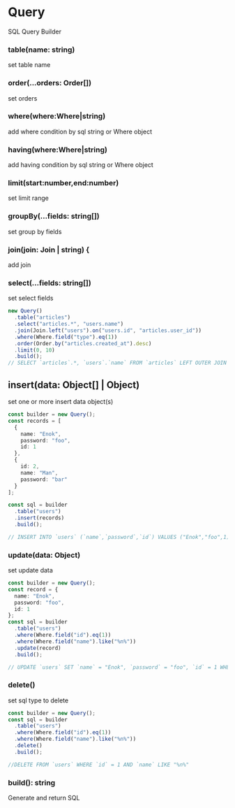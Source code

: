# Query

SQL Query Builder

### table(name: string)

set table name

### order(...orders: Order[])

set orders

### where(where:Where|string)

add where condition by sql string or Where object

### having(where:Where|string)

add having condition by sql string or Where object

### limit(start:number,end:number)

set limit range

### groupBy(...fields: string[])

set group by fields

### join(join: Join | string) {

add join

### select(...fields: string[])

set select fields

```ts
new Query()
  .table("articles")
  .select("articles.*", "users.name")
  .join(Join.left("users").on("users.id", "articles.user_id"))
  .where(Where.field("type").eq(1))
  .order(Order.by("articles.created_at").desc)
  .limit(0, 10)
  .build();
// SELECT `articles`.*, `users`.`name` FROM `articles` LEFT OUTER JOIN `users` ON `users`.`id` = `articles`.`user_id` WHERE `type` = 1 ORDER BY `articles`.`created_at` DESC LIMIT 0, 10
```

## insert(data: Object[] | Object)

set one or more insert data object(s)

```ts
const builder = new Query();
const records = [
  {
    name: "Enok",
    password: "foo",
    id: 1
  },
  {
    id: 2,
    name: "Man",
    password: "bar"
  }
];

const sql = builder
  .table("users")
  .insert(records)
  .build();

// INSERT INTO `users` (`name`,`password`,`id`) VALUES ("Enok","foo",1) ("Man","bar",2)
```

### update(data: Object)

set update data

```ts
const builder = new Query();
const record = {
  name: "Enok",
  password: "foo",
  id: 1
};
const sql = builder
  .table("users")
  .where(Where.field("id").eq(1))
  .where(Where.field("name").like("%n%"))
  .update(record)
  .build();

// UPDATE `users` SET `name` = "Enok", `password` = "foo", `id` = 1 WHERE `id` = 1 AND `name` LIKE "%n%"
```

### delete()

set sql type to delete

```ts
const builder = new Query();
const sql = builder
  .table("users")
  .where(Where.field("id").eq(1))
  .where(Where.field("name").like("%n%"))
  .delete()
  .build();

//DELETE FROM `users` WHERE `id` = 1 AND `name` LIKE "%n%"
```

### build(): string

Generate and return SQL
